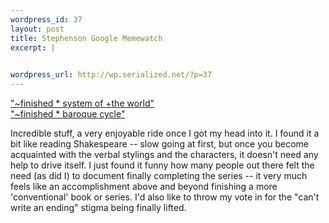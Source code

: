 ```yaml
--- 
wordpress_id: 37
layout: post
title: Stephenson Google Memewatch
excerpt: |
  

wordpress_url: http://wp.serialized.net/?p=37
---
```

<p><a href="http://www.google.com/search?hl=en&amp;lr=&amp;c2coff=1&amp;q=%22%7Efinished+*+system+of+%2Bthe+world%22&amp;btnG=Search">"~finished * system of +the world"</a><br />
<a href="http://www.google.com/search?hl=en&amp;lr=&amp;c2coff=1&amp;q=%22%7Efinished+*+baroque+cycle%22&amp;btnG=Search">"~finished * baroque cycle"</a></p>

<p>Incredible stuff, a very enjoyable ride once I got my head into it. I found it a bit like reading Shakespeare -- slow going at first, but once you become acquainted with the verbal stylings and the characters, it doesn&#39;t need any help to drive itself. I just found it funny how many people out there felt the need (as did I) to document finally completing the series -- it very much feels like an accomplishment above and beyond finishing a more &#39;conventional&#39; book or series. I&#39;d also like to throw my vote in for the "can&#39;t write an ending" stigma being finally lifted.</p>

